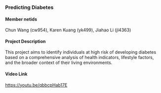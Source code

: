 ### Predicting Diabetes

#### Member netids 
Chun Wang (cw954), Karen Kuang (yk499), Jiahao Li (jl4363)

#### Project Description
This project aims to identify individuals at high risk of developing diabetes based on a comprehensive analysis of health indicators, lifestyle factors, and the broader context of their living environments. 

#### Video Link
https://youtu.be/qbbcpHab17E
